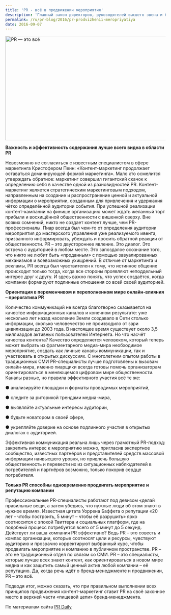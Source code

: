 ```yaml
---
title: 'PR - всё в продвижении мероприятия'
description: 'Главный закон директоров, руководителей высшего звена и бренд-менеджеров: если в штате вашей компании ещё нет сильного PR-специалиста, вы играете в русскую рулетку с судьбой вашего ивента. Сегодня PR – это не традиционные связи с общественностью, это сложное и многомерное понятие, выходящее за рамки общепринятого public relations.'
permalink: /ru/pr-blog/2016/pr-prodvizhenii-meropriyatiya
date: 2016-09-07
---
```

<img src="http://i.imgur.com/9q583jQ.gif" alt="PR — это всё" class="post__img" width="580" height="327">
<p><b>Важность и эффективность содержания лучше всего видна в области PR</b></p>
<p>Невозможно не согласиться с известным специалистом в сфере маркетинга Кристофером Пенн: «Контент-маркетинг продолжает оставаться доминирующей формой маркетинга». Мало кто осмелится утверждать обратное: маркетинг совершил гигантский скачок к определению себя в качестве одной из разновидностей PR.
  Контент-маркетинг является стратегическим маркетинговым подходом, направленным на создание и распространение ценной и актуальной информации о мероприятии, созданным для привлечения и удержания чётко определённой аудитории события. При успешной реализации контент-кампании на финише организацию может ждать желанный торт прибыли и восхищённой общественности с вишенкой сверху.
  Вне всяких сомнений, никто не создает контент лучше, чем PR-профессионалы. Пиар всегда был чем-то от определения аудитории мероприятия до мастерского управления уже реализуемого ивента, призванного информировать, убеждать и просить обратной реакции от общественности. PR – это двустороннее явление. Это диалог. Это встреча с аудиторией в любом месте. Это запоздалое осознание того, что никто не любит быть «проданным» с помощью завуалированных механизмов и всевозможных ухищрений. В отличие от маркетинга и рекламы, PR всегда был чувствителен к тому, что истинное общение происходит только тогда, когда все стороны проявляют неподдельный интерес друг к другу. И здесь важно понять, что успех создаётся, когда компании формируют подлинные отношения со всей своей аудиторией.</p>
<p><b>Ориентация в переменчивом и переполненном мире онлайн-влияния – прерогатива PR</b></p>
<p>Количество коммуникаций не всегда благотворно сказывается на качестве информационных каналов и конечном результате: уже несколько лет назад население Земли создавало в Сети столько информации, сколько человечество не производило от зари цивилизации до 2003 года. В настоящее время существует около 3,5 миллиардов активных пользователей Интернета.
  Но что насчёт качества контента? Качество определяется человеком, который теперь может выбрать из фрагментарного медиа-мира необходимое мероприятие, создать как личные каналы коммуникации, так и участвовать в открытых дискуссиях.
  С многолетним опытом работы в традиционных СМИ PR-специалисты лучше подготовлены к вызовам онлайн-мира, именно пиарщики всегда готовы помочь организаторам ориентироваться в меняющемся цифровом мире общественности. Каналы разные, но правила эффективного участия всё те же:
  <p>● анализируйте площадки и форматы проводимых мероприятий,</p>
  <p>● следите за риторикой трендами медиа-мира,</p>
  <p>● выявляйте актуальные интересы аудитории,</p>
  <p>● будьте новатором в своей сфере,</p>
  <p>● укрепляйте доверие на основе подлинного участия в открытых диалогах с аудиторией.</p>
  <p>Эффективная коммуникация реальна лишь через грамотный PR-подход: закрепить интерес к мероприятию можно, пригласив экспертное сообщество, известных партнёров и представителей средств массовой информации наивысшего уровня, но привлечь большую общественность и перевести их из ситуационных наблюдателей в потребителей и партнёров возможно, только покорив сердце потребителя.</p>
  <p><b>Только PR способны одновременно продвигать мероприятие и репутацию компании</b></p>
  <p>Профессиональные PR-специалисты работают под девизом «делай правильные вещи, а затем убедись, что нужные люди об этом знают в нужное время». Известная цитата Уоррена Баффета о репутации «20 лет – чтобы построить, 5 минут – чтобы её разрушить» ярко соотносится с эпохой Твиттера и социальных платформ, где на подобный процесс потребуется всего от 5 минут до 5 секунд.
    Действует ли ваша компания PR эффективно? Ведь PR – это совесть и компас организации, которые соотносят цели и ресурсы, чувствуют аудиторию и прозрачно корректируют выбранный курс, чтобы продвигать мероприятие и компанию в публичном пространстве.
    PR – это не традиционный отдел по связям со СМИ. PR – это специалисты, которые лучше всех знают контент, как ориентироваться в новом мире медиа и как защитить самый ценный актив любой компании – её репутацию. Да, когда речь идёт о бренд-менеджменте и продвижении, PR – это всё.</p>
  <p>Подводя итог, можно сказать, что при правильном выполнении всех принципов продвижения контент-маркетинг ставит PR на своё законное место в верхней части «пищевой цепи» бренд-менеджмента.</p>
  По материалам сайта <a href="http://www.prdaily.com/Main/Home.aspx" target="_blank" rel="noopener noreferrer">PR Daily</a>
